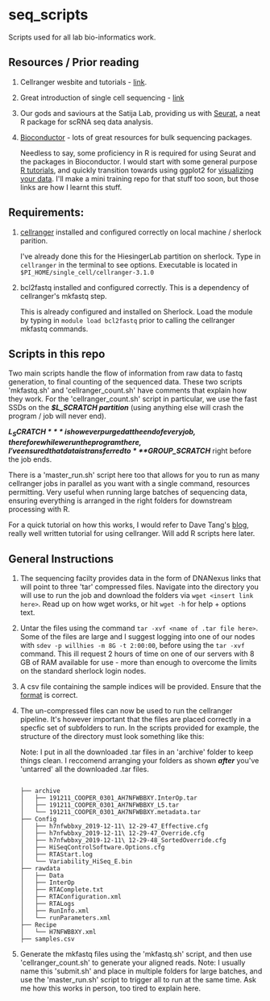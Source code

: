 # seq_scripts
Scripts used for all lab bio-informatics work. 


## Resources / Prior reading


1. Cellranger wesbite and tutorials - [link](https://support.10xgenomics.com/single-cell-gene-expression/software/pipelines/latest/what-is-cell-ranger).
2. Great introduction of single cell sequencing - [link](https://genomemedicine.biomedcentral.com/articles/10.1186/s13073-017-0467-4)
3. Our gods and saviours at the Satija Lab, providing us with [Seurat](https://satijalab.org/seurat/), a neat R package for scRNA seq data analysis.
4. [Bioconductor](https://www.bioconductor.org) - lots of great resources for bulk sequencing packages.


   Needless to say, some proficiency in R is required for using Seurat and the packages in Bioconductor. 
   I would start with some general purpose [R tutorials](https://r4ds.had.co.nz), and quickly transition towards using ggplot2 for [visualizing your data](https://r4ds.had.co.nz/data-visualisation.html#first-steps). 
   I'll make a mini training repo for that stuff too soon, but those links are how I learnt this stuff. 

## Requirements:

1. [cellranger](https://support.10xgenomics.com/single-cell-gene-expression/software/pipelines/latest/installation) installed and configured correctly on local machine / sherlock parition.

   I've already done this for the HiesingerLab partition on sherlock. Type in `cellranger` in the terminal to see options. 
   Executable is located in `$PI_HOME/single_cell/cellranger-3.1.0`

2. bcl2fastq installed and configured correctly. This is a dependency of cellranger's mkfastq step.

   This is already configured and installed on Sherlock. Load the module by typing in `module load bcl2fastq` prior to calling the cellranger mkfastq commands. 


## Scripts in this repo

Two main scripts handle the flow of information from raw data to fastq generation, to final counting of the sequenced data.
These two scripts 'mkfastq.sh' and 'cellranger_count.sh' have comments that explain how they work.
For the 'cellranger_count.sh' script in particular, we use the fast SSDs on the ***$L_SCRATCH partition*** (using anything else will crash the program / job will never end). 

***$L_SCRATCH*** is however purged at the end of every job, therefore while we run the program there, I've ensured that data is transferred to ***$GROUP_SCRATCH*** right before the job ends. 

There is a 'master_run.sh' script here too that allows for you to run as many cellranger jobs in parallel as you want with a single command, resources permitting.
Very useful when running large batches of sequencing data, ensuring everything is arranged in the right folders for downstream processing with R. 

For a quick tutorial on how this works, I would refer to Dave Tang's [blog](https://davetang.org/muse/2018/08/09/getting-started-with-cell-ranger/), really well written tutorial for using cellranger.
Will add R scripts here later.


## General Instructions

1. The sequencing facilty provides data in the form of DNANexus links that will point to three 'tar' compressed files. 
   Navigate into the directory you will use to run the job and download the folders via `wget <insert link here>`. Read up on how wget works, or hit `wget -h` for help + options text. 

2. Untar the files using the command `tar -xvf <name of .tar file here>`. 
	Some of the files are large and I suggest logging into one of our nodes with `sdev -p willhies -m 8G -t 2:00:00`, before using the `tar -xvf` command. 
	This  ill request 2 hours of time on one of our servers with 8 GB of RAM available for use - more than enough to overcome the limits on the standard sherlock login nodes.

3. A csv file containing the sample indices will be provided. 
   Ensure that the [format](https://support.10xgenomics.com/single-cell-gene-expression/software/pipelines/latest/using/mkfastq_) is correct.

4. The un-compressed files can now be used to run the cellranger pipeline. 
   It's however important that the files are placed correctly in a specfic set of subfolders to run. In the scripts provided for example, the structure of the directory must look something like this: 

   Note: I put in all the downloaded .tar files in an 'archive' folder to keep things clean. I reccomend arranging your folders as shown ***after*** you've 'untarred' all the downloaded .tar files. 

   ```
   
   ├── archive
   │   ├── 191211_COOPER_0301_AH7NFWBBXY.InterOp.tar
   │   ├── 191211_COOPER_0301_AH7NFWBBXY_L5.tar
   │   └── 191211_COOPER_0301_AH7NFWBBXY.metadata.tar
   ├── Config
   │   ├── h7nfwbbxy_2019-12-11\ 12-29-47_Effective.cfg
   │   ├── h7nfwbbxy_2019-12-11\ 12-29-47_Override.cfg
   │   ├── h7nfwbbxy_2019-12-11\ 12-29-48_SortedOverride.cfg
   │   ├── HiSeqControlSoftware.Options.cfg
   │   ├── RTAStart.log
   │   └── Variability_HiSeq_E.bin
   ├── rawdata
   │   ├── Data
   │   ├── InterOp
   │   ├── RTAComplete.txt
   │   ├── RTAConfiguration.xml
   │   ├── RTALogs
   │   ├── RunInfo.xml
   │   └── runParameters.xml
   ├── Recipe
   │   └── H7NFWBBXY.xml
   ├── samples.csv
   ```

5. Generate the mkfastq files using the 'mkfastq.sh' script, and then use 'cellranger_count.sh' to generate your aligned reads. 
   Note: I usually name this 'submit.sh' and place in multiple folders for large batches, and use the 'master_run.sh' script to trigger all to run at the same time.
   Ask me how this works in person, too tired to explain here. 


